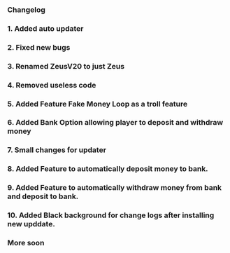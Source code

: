 ### Changelog
### 1. Added auto updater
### 2. Fixed new bugs
### 3. Renamed ZeusV20 to just Zeus
### 4. Removed useless code
### 5. Added Feature Fake Money Loop as a troll feature
### 6. Added Bank Option allowing player to deposit and withdraw money
### 7. Small changes for updater
### 8. Added Feature to automatically deposit money to bank.
### 9. Added Feature to automatically withdraw money from bank and deposit to bank.
### 10. Added Black background for change logs after installing new upddate.
### More soon
